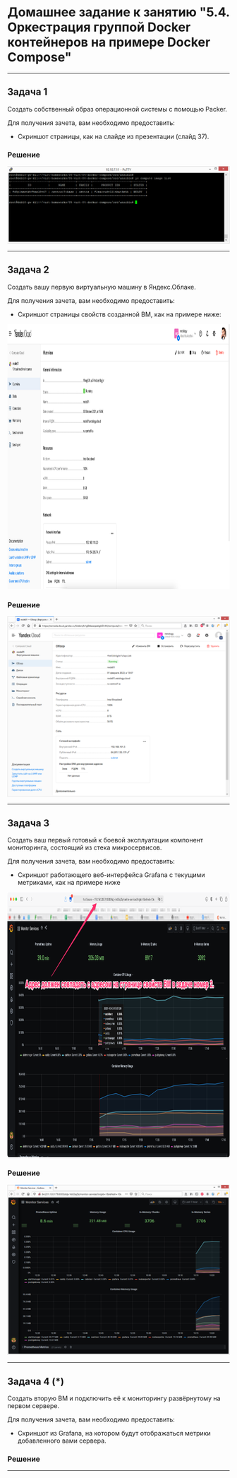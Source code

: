 # Домашнее задание к занятию "5.4. Оркестрация группой Docker контейнеров на примере Docker Compose"

---
  
## Задача 1
  
Создать собственный образ операционной системы с помощью Packer.

Для получения зачета, вам необходимо предоставить:
- Скриншот страницы, как на слайде из презентации (слайд 37).
  
### Решение  
  
![yc compute image list](imgs/5.3_Img01.png)
  
___
## Задача 2
  
Создать вашу первую виртуальную машину в Яндекс.Облаке.

Для получения зачета, вам необходимо предоставить:
- Скриншот страницы свойств созданной ВМ, как на примере ниже:

<p align="center">
  <img width="1200" height="600" src="./assets/yc_01.png">
</p>
  
### Решение  
  
![Скриншот страницы свойств созданной ВМ](imgs/5.3_Img02.png)  
  
___
## Задача 3

Создать ваш первый готовый к боевой эксплуатации компонент мониторинга, состоящий из стека микросервисов.

Для получения зачета, вам необходимо предоставить:
- Скриншот работающего веб-интерфейса Grafana с текущими метриками, как на примере ниже
<p align="center">
  <img width="1200" height="600" src="./assets/yc_02.png">
</p>
  
### Решение  
  
![Скриншот работающего веб-интерфейса Grafana с текущими метриками](imgs/5.3_Img03.png)
  
___
## Задача 4 (*)

Создать вторую ВМ и подключить её к мониторингу развёрнутому на первом сервере.

Для получения зачета, вам необходимо предоставить:
- Скриншот из Grafana, на котором будут отображаться метрики добавленного вами сервера.

  
### Решение
  
___
